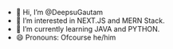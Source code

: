 - 👋 Hi, I’m @DeepsuGautam
- 👀 I’m interested in NEXT.JS and MERN Stack.
- 🌱 I’m currently learning JAVA and PYTHON.
- 😄 Pronouns: Ofcourse he/him

<!---
DeepsuGautam/DeepsuGautam is a ✨ special ✨ repository because its `README.md` (this file) appears on your GitHub profile.
You can click the Preview link to take a look at your changes.
--->
